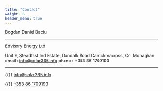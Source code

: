 ```yaml
---
title: "Contact"
weight: 6
header_menu: true
---
```

Bogdan Daniel Baciu

---

Edvisory Energy Ltd.

Unit 9, Steadfast Ind Estate, Dundalk Road
Carrickmacross, Co. Monaghan
email : info@solar365.info
phone : +353 86 1709193

---

{{<icon class="fa fa-envelope">}}&nbsp;[info@solar365.info](mailto:info@solar365.info)

{{<icon class="fa fa-phone">}}&nbsp;[+353 86 1709193](tel:+353861709193)
